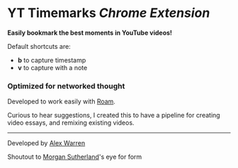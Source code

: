 # YT Timemarks _Chrome Extension_

**Easily bookmark the best moments in YouTube videos!**

Default shortcuts are:

 - **b** to capture timestamp
 - **v** to capture with a note

### Optimized for networked thought 

Developed to work easily with [Roam](https://roamresearch.com).

Curious to hear suggestions, I created this to have a pipeline for creating video essays, and remixing existing videos.

---

Developed by [Alex Warren](http://www.exrhizo.me)

Shoutout to [Morgan Sutherland](https://morgansutherland.com)'s eye for form